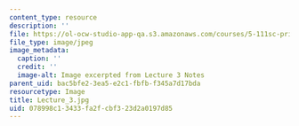 ```yaml
---
content_type: resource
description: ''
file: https://ol-ocw-studio-app-qa.s3.amazonaws.com/courses/5-111sc-principles-of-chemical-science-fall-2014/078998c13433fa2fcbf323d2a0197d85_Lecture_3.jpg
file_type: image/jpeg
image_metadata:
  caption: ''
  credit: ''
  image-alt: Image excerpted from Lecture 3 Notes
parent_uid: bac5bfe2-3ea5-e2c1-fbfb-f345a7d17bda
resourcetype: Image
title: Lecture_3.jpg
uid: 078998c1-3433-fa2f-cbf3-23d2a0197d85
---
```


